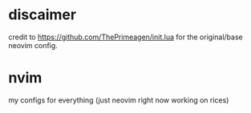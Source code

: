 # discaimer 
credit to https://github.com/ThePrimeagen/init.lua for the original/base neovim config.

# nvim
my configs for everything (just neovim right now working on rices)

